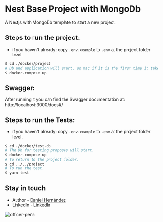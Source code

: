 # Nest Base Project with MongoDb

A Nestjs with MongoDb template to start a new project.

## Steps to run the project:

- if you haven't already: copy `.env.example` to `.env` at the project folder level.

```bash
$ cd ./docker/project
# Db and application will start, on mac if it is the first time it takes some time due to the copy of the volumes.
$ docker-compose up
```

## Swagger:

After running it you can find the Swagger documentation at: http://localhost:3000/docs#/

## Steps to run the Tests:

- if you haven't already: copy `.env.example` to `.env` at the project folder level.

```bash
$ cd ./docker/test-db
# The Db for testing proposes will start.
$ docker-compose up
# To return to the project folder.
$ cd ../../project
# To run the test.
$ yarn test
```

## Stay in touch

- Author - [Daniel Hernández](https://github.com/danielhdezller)
- LinkedIn - [LinkedIn](https://www.linkedin.com/in/daniel-hernandez-ller/)
  
![officer-peña](https://github.com/danielhdezller/nest-mongodb-base/assets/63543622/a90a29e9-d413-4be6-86e1-a720b88d70d7)
